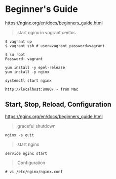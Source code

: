 # Beginner's Guide

https://nginx.org/en/docs/beginners_guide.html

> start nginx in vagrant centos

```
$ vagrant up
$ vagrant ssh # user=vagrant password=vagrant

$ su root
Password: vagrant

yum install -y epel-release
yum install -y nginx

systemctl start nginx

http://localhost:8080/ - from Mac
```

## Start, Stop, Reload, Configuration

https://nginx.org/en/docs/beginners_guide.html

> graceful shutdown

```
nginx -s quit
```

> start nginx

```
service nginx start
```

> Configuration

```
# vi /etc/nginx/nginx.conf
```
